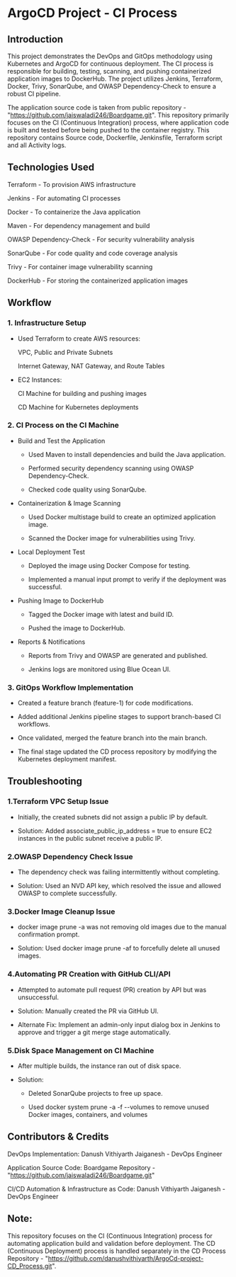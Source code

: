 # ArgoCD Project - CI Process

## Introduction

This project demonstrates the DevOps and GitOps methodology using Kubernetes and ArgoCD for continuous deployment. The CI process is responsible for building, testing, scanning, and pushing containerized application images to DockerHub. The project utilizes Jenkins, Terraform, Docker, Trivy, SonarQube, and OWASP Dependency-Check to ensure a robust CI pipeline.

The application source code is taken from public repository - "https://github.com/jaiswaladi246/Boardgame.git". This repository primarily focuses on the CI (Continuous Integration) process, where application code is built and tested before being pushed to the container registry. This repository contains Source code, Dockerfile, Jenkinsfile, Terraform script and all Activity logs.

## Technologies Used

Terraform - To provision AWS infrastructure

Jenkins - For automating CI processes

Docker - To containerize the Java application

Maven - For dependency management and build

OWASP Dependency-Check - For security vulnerability analysis

SonarQube - For code quality and code coverage analysis

Trivy - For container image vulnerability scanning

DockerHub - For storing the containerized application images

## Workflow

### 1. Infrastructure Setup

- Used Terraform to create AWS resources:

    VPC, Public and Private Subnets

    Internet Gateway, NAT Gateway, and Route Tables

- EC2 Instances:

    CI Machine for building and pushing images

    CD Machine for Kubernetes deployments

### 2. CI Process on the CI Machine

- Build and Test the Application

   * Used Maven to install dependencies and build the Java application.

   * Performed security dependency scanning using OWASP Dependency-Check.
     
   * Checked code quality using SonarQube.

- Containerization & Image Scanning

   * Used Docker multistage build to create an optimized application image.

   * Scanned the Docker image for vulnerabilities using Trivy.
    
- Local Deployment Test

   * Deployed the image using Docker Compose for testing.

   * Implemented a manual input prompt to verify if the deployment was successful.

- Pushing Image to DockerHub

   * Tagged the Docker image with latest and build ID.

   * Pushed the image to DockerHub.

- Reports & Notifications
  
   * Reports from Trivy and OWASP are generated and published.

   * Jenkins logs are monitored using Blue Ocean UI.  

### 3. GitOps Workflow Implementation

- Created a feature branch (feature-1) for code modifications.

- Added additional Jenkins pipeline stages to support branch-based CI workflows.

- Once validated, merged the feature branch into the main branch.

- The final stage updated the CD process repository by modifying the Kubernetes deployment manifest.

## Troubleshooting

### 1.Terraform VPC Setup Issue

- Initially, the created subnets did not assign a public IP by default.

- Solution: Added associate_public_ip_address = true to ensure EC2 instances in the public subnet receive a public IP.

### 2.OWASP Dependency Check Issue

- The dependency check was failing intermittently without completing.

- Solution: Used an NVD API key, which resolved the issue and allowed OWASP to complete successfully.

### 3.Docker Image Cleanup Issue

- docker image prune -a was not removing old images due to the manual confirmation prompt.

- Solution: Used docker image prune -af to forcefully delete all unused images.

### 4.Automating PR Creation with GitHub CLI/API

- Attempted to automate pull request (PR) creation by API but was unsuccessful.

- Solution: Manually created the PR via GitHub UI.

- Alternate Fix: Implement an admin-only input dialog box in Jenkins to approve and trigger a git merge stage automatically.

### 5.Disk Space Management on CI Machine

- After multiple builds, the instance ran out of disk space.

- Solution:

  * Deleted SonarQube projects to free up space.

  * Used docker system prune -a -f --volumes to remove unused Docker images, containers, and volumes

## Contributors & Credits

DevOps Implementation: Danush Vithiyarth Jaiganesh - DevOps Engineer

Application Source Code: Boardgame Repository - "https://github.com/jaiswaladi246/Boardgame.git"

CI/CD Automation & Infrastructure as Code: Danush Vithiyarth Jaiganesh - DevOps Engineer

## Note:
This repository focuses on the CI (Continuous Integration) process for automating application build and validation before deployment. The CD (Continuous Deployment) process is handled separately in the CD Process Repository - "https://github.com/danushvithiyarth/ArgoCd-project-CD_Process.git".

       
